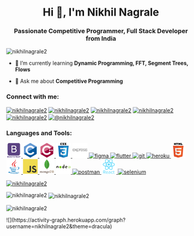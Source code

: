 <h1 align="center">Hi 👋, I'm Nikhil Nagrale</h1>
<h3 align="center">Passionate Competitive Programmer, Full Stack Developer from India</h3>

<p align="left"> <img src="https://komarev.com/ghpvc/?username=nikhilnagrale2&label=Profile%20views&color=0e75b6&style=flat" alt="nikhilnagrale2" /> </p>

- 🌱 I’m currently learning **Dynamic Programming, FFT, Segment Trees, Flows**

- 💬 Ask me about **Competitive Programming**

<h3 align="left">Connect with me:</h3>
<p align="left">
<a href="https://linkedin.com/in/nikhilnagrale2" target="blank"><img align="center" src="https://img.icons8.com/external-justicon-flat-justicon/64/000000/external-linkedin-social-media-justicon-flat-justicon.png" alt="nikhilnagrale2" height="30" width="40" /></a>
<a href="https://www.codechef.com/users/nikhilnagrale2" target="blank"><img align="center" src="https://cdn.codechef.com/sites/default/files/uploads/pictures/811b20a47eac52b10c90ab82e0628e21.png" alt="nikhilnagrale2" height="30" width="40" /></a>
<a href="https://www.hackerrank.com/nikhilnagrale2" target="blank"><img align="center" src="https://upload.wikimedia.org/wikipedia/commons/6/65/HackerRank_logo.png" alt="nikhilnagrale2" height="30" width="40" /></a>
<a href="https://codeforces.com/profile/nikhilnagrale2" target="blank"><img align="center" src="https://codeforces.com/predownloaded/0b/c8/0bc89d9bee888d9d2c0868ef37d33979960abc6f.png" alt="nikhilnagrale2" height="30" width="60" /></a>
<a href="https://www.leetcode.com/nikhilnagrale2" target="blank"><img align="center" src="https://upload.wikimedia.org/wikipedia/commons/1/19/LeetCode_logo_black.png" alt="nikhilnagrale2" height="30" width="40" /></a>
<a href="https://www.hackerearth.com/@nikhilnagrale2" target="blank"><img align="center" src="https://upload.wikimedia.org/wikipedia/commons/e/e8/HackerEarth_logo.png" alt="@nikhilnagrale2" height="30" width="40" /></a>
</p>

<h3 align="left">Languages and Tools:</h3>
<p align="left"> <a href="https://getbootstrap.com" target="_blank"> <img src="https://raw.githubusercontent.com/devicons/devicon/master/icons/bootstrap/bootstrap-plain-wordmark.svg" alt="bootstrap" width="40" height="40"/> </a> <a href="https://www.cprogramming.com/" target="_blank"> <img src="https://raw.githubusercontent.com/devicons/devicon/master/icons/c/c-original.svg" alt="c" width="40" height="40"/> </a> <a href="https://www.w3schools.com/cpp/" target="_blank"> <img src="https://raw.githubusercontent.com/devicons/devicon/master/icons/cplusplus/cplusplus-original.svg" alt="cplusplus" width="40" height="40"/> </a> <a href="https://www.w3schools.com/css/" target="_blank"> <img src="https://raw.githubusercontent.com/devicons/devicon/master/icons/css3/css3-original-wordmark.svg" alt="css3" width="40" height="40"/> </a> <a href="https://expressjs.com" target="_blank"> <img src="https://raw.githubusercontent.com/devicons/devicon/master/icons/express/express-original-wordmark.svg" alt="express" width="40" height="40"/> </a> <a href="https://www.figma.com/" target="_blank"> <img src="https://www.vectorlogo.zone/logos/figma/figma-icon.svg" alt="figma" width="40" height="40"/> </a> <a href="https://flutter.dev" target="_blank"> <img src="https://www.vectorlogo.zone/logos/flutterio/flutterio-icon.svg" alt="flutter" width="40" height="40"/> </a> <a href="https://git-scm.com/" target="_blank"> <img src="https://www.vectorlogo.zone/logos/git-scm/git-scm-icon.svg" alt="git" width="40" height="40"/> </a> <a href="https://heroku.com" target="_blank"> <img src="https://www.vectorlogo.zone/logos/heroku/heroku-icon.svg" alt="heroku" width="40" height="40"/> </a> <a href="https://www.w3.org/html/" target="_blank"> <img src="https://raw.githubusercontent.com/devicons/devicon/master/icons/html5/html5-original-wordmark.svg" alt="html5" width="40" height="40"/> </a> <a href="https://www.java.com" target="_blank"> <img src="https://raw.githubusercontent.com/devicons/devicon/master/icons/java/java-original.svg" alt="java" width="40" height="40"/> </a> <a href="https://developer.mozilla.org/en-US/docs/Web/JavaScript" target="_blank"> <img src="https://raw.githubusercontent.com/devicons/devicon/master/icons/javascript/javascript-original.svg" alt="javascript" width="40" height="40"/> </a> <a href="https://www.mongodb.com/" target="_blank"> <img src="https://raw.githubusercontent.com/devicons/devicon/master/icons/mongodb/mongodb-original-wordmark.svg" alt="mongodb" width="40" height="40"/> </a> <a href="https://nodejs.org" target="_blank"> <img src="https://raw.githubusercontent.com/devicons/devicon/master/icons/nodejs/nodejs-original-wordmark.svg" alt="nodejs" width="40" height="40"/> </a> <a href="https://postman.com" target="_blank"> <img src="https://www.vectorlogo.zone/logos/getpostman/getpostman-icon.svg" alt="postman" width="40" height="40"/> </a> <a href="https://reactjs.org/" target="_blank"> <img src="https://raw.githubusercontent.com/devicons/devicon/master/icons/react/react-original-wordmark.svg" alt="react" width="40" height="40"/> </a> <a href="https://www.selenium.dev" target="_blank"> <img src="https://raw.githubusercontent.com/detain/svg-logos/780f25886640cef088af994181646db2f6b1a3f8/svg/selenium-logo.svg" alt="selenium" width="40" height="40"/> </a> </p>

<p align="left"> <a href="https://github.com/ryo-ma/github-profile-trophy"><img src="https://github-profile-trophy.vercel.app/?username=nikhilnagrale2" alt="nikhilnagrale2" /></a> </p>
<p><img align="left" src="https://github-readme-stats.vercel.app/api/top-langs?username=nikhilnagrale2&show_icons=true&theme=tokyonight&locale=en&layout=compact" alt="nikhilnagrale2" /></p>

<p>&nbsp;<img align="center" src="https://github-readme-stats.vercel.app/api?username=nikhilnagrale2&show_icons=true&theme=tokyonight&locale=en" alt="nikhilnagrale2" /></p>

<p><img align="center" src="https://github-readme-streak-stats.herokuapp.com/?user=nikhilnagrale2&theme=dark" alt="nikhilnagrale2" /></p>
![](https://activity-graph.herokuapp.com/graph?username=nikhilnagrale2&theme=dracula)
